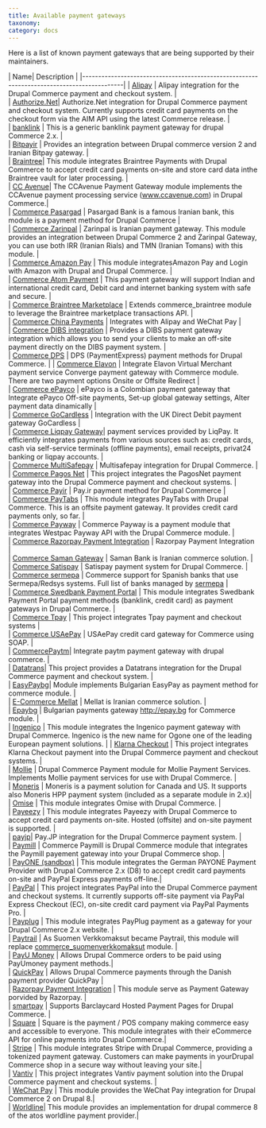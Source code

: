 ```yaml
---
title: Available payment gateways
taxonomy:
category: docs
---
```


Here is a list of known payment gateways that are being supported by their maintainers.

| Name| Description |
|-------------------------------------------------------------------------------------------|
| [Alipay]   | Alipay integration for the Drupal Commerce payment and checkout system.  |					
| [Authorize.Net]| Authorize.Net integration for Drupal Commerce payment and checkout system. Currently supports credit card payments on the checkout form via the AIM API using the latest Commerce release.  |					
| [banklink] | This is a generic banklink payment gateway for drupal Commerce 2.x. |					
| [Bitpayir] | Provides an integration between Drupal commerce version 2 and Iranian Bitpay gateway. |					
| [Braintree]| This module integrates Braintree Payments with Drupal Commerce to accept credit card payments on-site and store card data inthe Braintree vault for later processing. |					
| [CC Avenue]| The CCAvenue Payment Gateway module implements the CCAvenue payment processing service (www.ccavenue.com) in Drupal Commerce.|					
| [Commerce  Pasargad]  	 | Pasargad Bank is a famous Iranian bank, this module is a payment method for Drupal Commerce	|			
| [Commerce  Zarinpal]  	 | Zarinpal is Iranian payment gateway. This module provides an integration between Drupal Commerce 2 and Zarinpal Gateway, you can use both IRR (Iranian Rials) and TMN (Iranian Tomans) with this module.	|			
| [Commerce Amazon Pay] 	 | This module integratesAmazon Pay and Login with Amazon with Drupal and Drupal Commerce.	|			
| [Commerce Atom Payment]   | This payment gateway will support Indian and international credit card, Debit card and internet banking system with safe and secure.	|			
| [Commerce Braintree Marketplace]   |	Extends commerce_braintree module to leverage the Braintree marketplace transactions API.	|			
| [Commerce China Payments] |	Integrates with Alipay and WeChat Pay			|	
| [Commerce DIBS integration]   |	Provides a DIBS payment gateway integration which allows you to send your clients to make an off-site payment directly on the DIBS payment system.		|		
| [Commerce DPS]  			 |	DPS (PaymentExpress) payment methods for Drupal Commerce.	|
| [Commerce Elavon]		 |	Integrate Elavon Virtual Merchant payment service Converge payment gateway with Commerce module. There are two payment options Onsite or Offsite Redirect	|	
| [Commerce ePayco]		|	ePayco is a Colombian payment gateway that Integrate ePayco Off-site payments, Set-up global gateway settings, Alter payment data dinamically	|	
| [Commerce GoCardless]   	|	Integration with the UK Direct Debit payment gateway GoCardless	|		
| [Commerce Liqpay Gateway]|	payment services provided by LiqPay. It efficiently integrates payments from various sources such as: credit cards, cash via self-service terminals (offline payments), email receipts, privat24 banking or liqpay accounts.	|			
| [Commerce MultiSafepay]   |	Multisafepay integration for Drupal Commerce.	|			
| [Commerce Pagos Net]   	|	This project integrates the PagosNet payment gateway into the Drupal Commerce payment and checkout systems.	|		
| [Commerce Payir]   		|	Pay.ir payment method for Drupal Commerce	|	
| [Commerce PayTabs]   	|	This module integrates PayTabs with Drupal Commerce. This is an offsite payment gateway. It provides credit card payments only, so far.	|		
| [Commerce Payway]   		|	Commerce Payway is a payment module that integrates Westpac Payway API with the Drupal Commerce module.	|	
| [Commerce Razorpay Payment Integration]   |	 Razorpay Payment Integration |				
| [Commerce Saman Gateway] |	Saman Bank is Iranian commerce solution.	|			
| [Commerce Satispay]   	|	Satispay payment system for Drupal Commerce.	|		
| [Commerce sermepa] | Commerce support for Spanish banks that use Sermepa/Redsys systems. Full list of banks managed by [sermepa] |					
| [Commerce Swedbank Payment Portal]   |	This module integrates Swedbank Payment Portal payment methods (banklink, credit card) as payment gateways in Drupal Commerce.	|	
| [Commerce Tpay]   		|	This project integrates Tpay payment and checkout systems	|	
| [Commerce USAePay]   	|	USAePay credit card gateway for Commerce using SOAP.	|		
| [CommercePaytm]| Integrate paytm payment gateway with drupal commerce. |					
| [Datatrans]| This project provides a Datatrans integration for the Drupal Commerce payment and checkout system.  |					
| [EasyPaybg]| Module implements Bulgarian EasyPay as payment method for commerce module.  |					
| [E-Commerce Mellat]   	|	Mellat is Iranian commerce solution.	|		
| [Epaybg]   | Bulgarian payments gateway http://epay.bg for Commerce module.  |					
| [Ingenico] | This module integrates the Ingenico payment gateway with Drupal Commerce. Ingenico is the new name for Ogone one of the leading European payment solutions.  |
| [Klarna Checkout]  | This project integrates Klarna Checkout payment into the Drupal Commerce payment and checkout systems. |					
| [Mollie]   | Drupal Commerce Payment module for Mollie Payment Services. Implements Mollie payment services for use with Drupal Commerce. |					
| [Moneris]  | Moneris is a payment solution for Canada and US. It supports also Moneris HPP payment system (included as a separate module in 2.x)|					
| [Omise]  | This module integrates Omise with Drupal Commerce. |					
| [Payeezy]  | This module integrates Payeezy with Drupal Commerce to accept credit card payments on-site. Hosted (offsite) and on-site payment is supported. |					
| [payjp]| Pay.JP integration for the Drupal Commerce payment system.   |					
| [Paymill]  | Commerce Paymill is Drupal Commerce module that integrates the Paymill payement gateway into your Drupal Commerce shop. | 					
| [PayONE (sandbox)] | This module integrates the German PAYONE Payment Provider with Drupal Commerce 2.x (D8) to accept credit card payments on-site and PayPal Express payments off-line.|					
| [PayPal]   | This project integrates PayPal into the Drupal Commerce payment and checkout systems. It currently supports off-site payment via PayPal Express Checkout (EC),  on-site credit card payment via PayPal Payments Pro. |					
| [Payplug]  | This module integrates PayPlug payment as a gateway for your Drupal Commerce 2.x website. |					
| [Paytrail] | As Suomen Verkkomaksut became Paytrail, this module will replace [commerce_suomenverkkomaksut] module.   |					
| [PayU Money]   | Allows Drupal Commerce orders to be paid using PayUmoney payment methods.|					
| [QuickPay]   | Allows Drupal Commerce payments through the Danish payment provider QuickPay |					
| [Razorpay Payment Integration] | This module serve as Payment Gateway porvided by Razorpay. |					
| [smartpay] | Supports Barclaycard Hosted Payment Pages for Drupal Commerce. |					
| [Square]   | Square is the payment / POS company making commerce easy and accessible to everyone. This module integrates with their eCommerce API for online payments into Drupal Commerce.|					
| [Stripe]   | This module integrates Stripe with Drupal Commerce, providing a tokenized payment gateway. Customers can make payments in yourDrupal Commerce shop in a secure way without leaving your site.|					
| [Vantiv]   | This project integrates Vantiv payment solution into the Drupal Commerce payment and checkout systems. |					
| [WeChat Pay]   | This module provides the WeChat Pay integration  for Drupal Commerce 2 on Drupal 8.|					
| [Worldline]| This module provides an implementation for drupal commerce 8 of the atos worldline payment provider.|					




[QuickPay]: https://www.drupal.org/project/commerce_quickpay_gateway
[Braintree]: https://www.drupal.org/project/commerce_braintree
[PayPal]: https://www.drupal.org/project/commerce_paypal
[Stripe]: https://www.drupal.org/project/commerce_stripe
[Authorize.Net]: https://www.drupal.org/project/commerce_authnet
[Vantiv]: https://www.drupal.org/project/commerce_vantiv
[Square]: https://www.drupal.org/project/commerce_square
[Paymill]: https://www.drupal.org/project/commerce_paymill
[Ingenico]: https://www.drupal.org/project/commerce_ingenico
[Paytrail]: https://www.drupal.org/project/commerce_paytrail
[Payplug]: https://www.drupal.org/project/commerce_payplug
[PayU Money]: https://www.drupal.org/project/commerce_payumoney
[CC Avenue]: https://www.drupal.org/project/commerce_ccavenue
[Alipay]: https://www.drupal.org/project/commerce_alipay
[WeChat Pay]: https://www.drupal.org/project/commerce_wechat_pay
[Worldline]: https://www.drupal.org/project/commerce_worldline
[Datatrans]: https://www.drupal.org/project/commerce_datatrans
[EasyPaybg]: https://www.drupal.org/project/commerce_easyPaybg
[Epaybg]: https://www.drupal.org/project/commerce_epaybg
[Mollie]: https://www.drupal.org/project/commerce_mollie
[Moneris]: https://www.drupal.org/project/commerce_moneris
[smartpay]: https://www.drupal.org/project/commerce_smartpay
[payjp]: https://www.drupal.org/project/commerce_payjp
[banklink]: https://www.drupal.org/project/commerce_banklink
[Razorpay Payment Integration]: https://www.drupal.org/project/commerce_razorpay
[CommercePaytm]: https://www.drupal.org/project/commercepaytm
[Commerce sermepa]: https://www.drupal.org/project/commerce_sermepa
[Bitpayir]: https://www.drupal.org/project/commerce_bitpayir
[PayONE (sandbox)]: https://www.drupal.org/sandbox/mitrpaka/2849906
[Klarna Checkout]: https://www.drupal.org/project/commerce_klarna_checkout
[commerce_suomenverkkomaksut]: https://drupal.org/project/commerce_suomenverkkomaksut
[sermepa]: www.redsys.es/wps/portal/redsys/publica/acercade/nuestrosSocios
[Payeezy]: https://www.drupal.org/project/commerce_payeezy
[Omise]: https://www.drupal.org/project/commerce_omise

[Commerce  Pasargad]: https://www.drupal.org/project/commerce_pasargad
[Commerce  Zarinpal]: https://www.drupal.org/project/commerce_zarinpal
[Commerce Amazon Pay]: https://www.drupal.org/project/commerce_amazon_lpa
[Commerce Atom Payment]: https://www.drupal.org/project/commerce_atom_payment
[Commerce Braintree Marketplace]: https://www.drupal.org/project/commerce_braintree_marketplace
[Commerce China Payments]: https://www.drupal.org/project/commerce_cnpay
[Commerce DIBS integration]: https://www.drupal.org/project/commerce_dibs
[Commerce DPS]: https://www.drupal.org/project/commerce_dps
[Commerce Elavon]: https://www.drupal.org/project/commerce_elavon
[Commerce ePayco]: https://www.drupal.org/project/commerce_epayco
[Commerce GoCardless]: https://www.drupal.org/project/commerce_gocardless
[Commerce Liqpay Gateway]: https://www.drupal.org/project/commerce_liqpay_gateway
[Commerce MultiSafepay]: https://www.drupal.org/project/commerce_multisafepay
[Commerce Pagos Net]: https://www.drupal.org/project/commerce_pagos_net
[Commerce Payir]: https://www.drupal.org/project/commerce_payir
[Commerce PayTabs]: https://www.drupal.org/project/commerce_paytabs
[Commerce Payway]: https://www.drupal.org/project/commerce_payway
[Commerce Razorpay Payment Integration]: https://www.drupal.org/project/commerce_razorpay
[Commerce Saman Gateway]: https://www.drupal.org/project/ms_commerce_saman
[Commerce Satispay]: https://www.drupal.org/project/commerce_satispay
[Commerce Swedbank Payment Portal]: https://www.drupal.org/project/commerce_payment_spp
[Commerce Tpay]: https://www.drupal.org/project/commerce_tpay
[Commerce USAePay]: https://www.drupal.org/project/commerce_usaepay
[E-Commerce Mellat]: https://www.drupal.org/project/mellat_gateway
